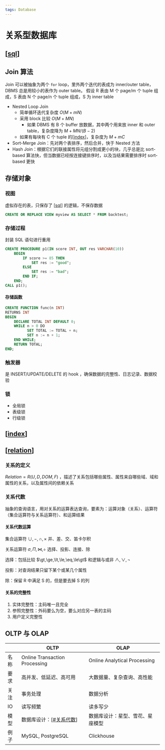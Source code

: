 ```yaml
---
tags: Database
---
```


# 关系型数据库

## [[sql]]

## Join 算法

Join 可以被抽象为两个 `for` loop，里外两个迭代的表成为 inner/outer table，DBMS 总是用较小的表作为 outer table。
假设 R 表由 M 个 page/m 个 tuple 组成，S 表由 N 个 page/n 个 tuple 组成，S 为 inner table

- Nested Loop Join
  - 简单循环迭代复杂度 $O(M+mN)$
  - 采用 block 比较 $O(M+MN)$
    - 如果 DBMS 有 B 个 buffer 放数据，其中两个用来放 inner 和 outer table，复杂度降为 $M+MN/(B-2)$
  - 如果有每块有 C 个 tuple 的[[index]]，复杂度为 $M+mC$
- Sort-Merge Join：先对两个表排序，然后合并，快于 Nested 方法
- Hash Join：根据它们的联接属性将元组分割成更小的块，几乎总是比 sort-based 算法快，但当数据已经按连接键排序时，以及当结果需要排序时 sort-based 更快

## 存储对象

### 视图

虚拟存在的表，只保存了 [[sql]] 的逻辑，不保存数据

```sql
CREATE OR REPLACE VIEW myview AS SELECT * FROM backtest;
```

### 存储过程

封装 SQL 语句进行重用

```sql
CREATE PROCEDURE p1(IN score INT, OUT res VARCHAR(10))
    BEGIN
        IF score >= 85 THEN
            SET res := "good";
        ELSE
            SET res := "bad";
        END IF;
    END;
CALL p1();
```

#### 存储函数

```sql
CREATE FUNCTION func(n INT)
RETURNS INT
BEGIN
    DECLARE TOTAL INT DEFAULT 0;
    WHILE n > 0 DO
          SET TOTAL := TOTAL + n;
          SET n := n + 1;
    END WHILE;
    RETURN TOTAL;
END;
```

### 触发器

是 INSERT/UPDATE/DELETE 的 hook ，确保数据的完整性、日志记录、数据校验

### 锁

- 全局锁
- 表级锁
- 行级锁

## [[index]]

## [[relation]]

### 关系的定义

$Relation=R(U,D,DOM,F)$ ，描述了关系包括哪些属性、属性来自哪些域、域和属性的关系，以及属性间的依赖关系

### 关系代数

抽象的查询语言，用对关系的运算表达查询，要素为：运算对象（关系）、运算符（集合运算符与关系运算符）、和运算结果

#### 关系代数运算

集合运算符 $\cup,-,\cap,\times$ 并、差、交、笛卡尔积

关系运算符 $\sigma,\Pi,\Join,\div$ 选择、投影、连接、除

选择：包括比较 $\gt,\ge,\lt,\le,\eq,\le\gt$ 和逻辑与或非 $\land, \lor, \neg$

投影：对查询结果只留下某个或某几个属性

除：保留 R 中满足 S 的，但是要去掉 S 的列

#### 关系的完整性

1. 实体完整性：主码唯一且完全
2. 参照完整性：外码要么为空，要么对应另一表的主码
3. 用户定义完整性

## OLTP 与 OLAP

|      | OLTP                          | OLAP                             |
| ---- | ----------------------------- | -------------------------------- |
| 名称 | Online Transaction Processing | Online Analytical Processing     |
| 要求 | 高并发、低延迟、高可用        | 大数据量、复杂查询、高性能       |
| 关注 | 事务处理                      | 数据分析                         |
| IO   | 读写频繁                      | 读多写少                         |
| 模型 | 数据库设计：[[#关系代数]]     | 数据库设计：星型、雪花、星座模型 |
| 例子 | MySQL, PostgreSQL             | Clickhouse                       |

[//begin]: # "Autogenerated link references for markdown compatibility"
[sql]: sql.md "mysql"
[index]: <../database systems/index.md> "索引"
[relation]: <../database systems/relation.md> "关系模型"
[#关系代数]: RDBMS.md "关系型数据库"
[//end]: # "Autogenerated link references"
